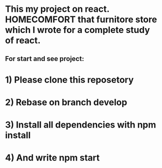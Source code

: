# This my project on react. HOMECOMFORT that furnitore store which I wrote for a complete study of react. 
## For start and see project: 
# 1) Please clone this reposetory 
# 2) Rebase on branch develop 
# 3) Install all dependencies with npm install
# 4) And write npm start 
